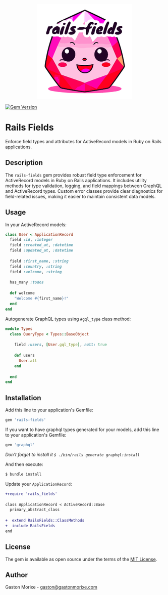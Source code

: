 <p align="center">
  <img src="./assets/logo.svg" width="300" />
</p>

[![Gem Version](https://badge.fury.io/rb/rails-fields.svg)](https://badge.fury.io/rb/rails-fields)

# Rails Fields

Enforce field types and attributes for ActiveRecord models in Ruby on Rails applications.

## Description
The `rails-fields` gem provides robust field type enforcement for ActiveRecord models in Ruby on Rails applications. It includes utility methods for type validation, logging, and field mappings between GraphQL and ActiveRecord types. Custom error classes provide clear diagnostics for field-related issues, making it easier to maintain consistent data models.

## Usage

In your ActiveRecord models:

```ruby
class User < ApplicationRecord
  field :id, :integer
  field :created_at, :datetime
  field :updated_at, :datetime

  field :first_name, :string
  field :country, :string
  field :welcome, :string

  has_many :todos
  
  def welcome
    "Welcome #{first_name}!"
  end
end
```

Autogenerate GraphQL types using `#gql_type` class method:

```ruby
module Types
  class QueryType < Types::BaseObject
    
    field :users, [User.gql_type], null: true
    
    def users
      User.all
    end
    
  end
end
```

## Installation

Add this line to your application's Gemfile:

```ruby
gem 'rails-fields'
```

If you want to have graphql types generated for your models, add this line to your application's Gemfile:

```ruby
gem 'graphql'
```

*Don't forget to install it `$ ./bin/rails generate graphql:install`*

And then execute:

```bash
$ bundle install
```
Update your `ApplicationRecord`:

```patch
+require 'rails_fields'

class ApplicationRecord < ActiveRecord::Base
  primary_abstract_class

+  extend RailsFields::ClassMethods
+  include RailsFields
end
```

## License

The gem is available as open source under the terms of the [MIT License](https://opensource.org/licenses/MIT).

## Author

Gaston Morixe - gaston@gastonmorixe.com
